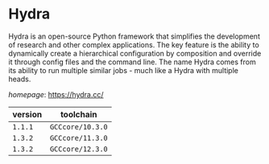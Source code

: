 # Hydra

Hydra is an open-source Python framework that simplifies the development of research and other complex applications. The key feature is the ability to dynamically create a hierarchical configuration by composition and override it through config files and the command line. The name Hydra comes from its ability to run multiple similar jobs - much like a Hydra with multiple heads.

*homepage*: <https://hydra.cc/>

version | toolchain
--------|----------
``1.1.1`` | ``GCCcore/10.3.0``
``1.3.2`` | ``GCCcore/11.3.0``
``1.3.2`` | ``GCCcore/12.3.0``

